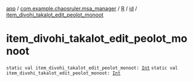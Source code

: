 [app](../../../index.md) / [com.example.chaosruler.msa_manager](../../index.md) / [R](../index.md) / [id](index.md) / [item_divohi_takalot_edit_peolot_monoot](.)

# item_divohi_takalot_edit_peolot_monoot

`static val item_divohi_takalot_edit_peolot_monoot: `[`Int`](https://kotlinlang.org/api/latest/jvm/stdlib/kotlin/-int/index.html)
`static val item_divohi_takalot_edit_peolot_monoot: `[`Int`](https://kotlinlang.org/api/latest/jvm/stdlib/kotlin/-int/index.html)